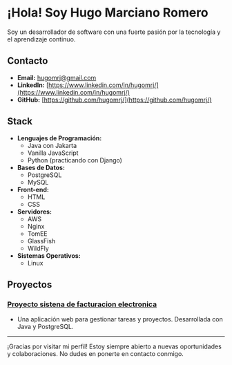# ¡Hola! Soy Hugo Marciano Romero


Soy un desarrollador de software con una fuerte pasión por la tecnología y el aprendizaje continuo.


## Contacto
- **Email:** hugomrj@gmail.com
- **LinkedIn:** [https://www.linkedin.com/in/hugomrj/](https://www.linkedin.com/in/hugomrj/)
- **GitHub:** [https://github.com/hugomrj/](https://github.com/hugomrj/)

## Stack
- **Lenguajes de Programación:**
  - Java con Jakarta
  - Vanilla JavaScript
  - Python (practicando con Django)
- **Bases de Datos:**
  - PostgreSQL
  - MySQL
- **Front-end:**
  - HTML
  - CSS
- **Servidores:**
  - AWS
  - Nginx
  - TomEE
  - GlassFish
  - WildFly
- **Sistemas Operativos:**
  - Linux

## Proyectos
### [Proyecto sistena de facturacion electronica](http://34.216.58.69:8070/proyectoneto)
- Una aplicación web para gestionar tareas y proyectos. Desarrollada con Java y PostgreSQL.


---

¡Gracias por visitar mi perfil! Estoy siempre abierto a nuevas oportunidades y colaboraciones. No dudes en ponerte en contacto conmigo.
